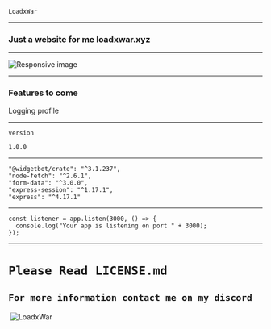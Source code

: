 `LoadxWar`

---

### Just a website for me loadxwar.xyz

---

  <img src="https://cdn.glitch.com/1f2b2e40-0969-49a8-9995-361a8695ef40%2Ff292bd3d-f194-4c64-861e-2fdbd54cb39a.image.png?v=1606353690008" class="img-fluid" alt="Responsive image">

---

### Features to come

Logging profile


---

`version`

`1.0.0`

---

    "@widgetbot/crate": "^3.1.237",
    "node-fetch": "^2.6.1",
    "form-data": "^3.0.0",
    "express-session": "^1.17.1",
    "express": "^4.17.1"

---

````
const listener = app.listen(3000, () => {
  console.log("Your app is listening on port " + 3000);
});
````
---
# `Please Read LICENSE.md `


`For more information contact me on my discord`
---
&nbsp;<img align="center" src="https://discord.c99.nl/widget/theme-3/742426370541617224.png" alt="LoadxWar" />
